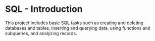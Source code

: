 # SQL - Introduction
This project includes basic SQL tasks such as creating and deleting databases and tables, inserting and querying data, using functions and subqueries, and analyzing records.

